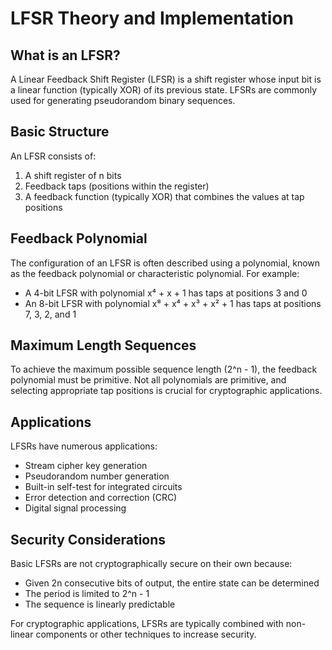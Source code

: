 # LFSR Theory and Implementation

## What is an LFSR?

A Linear Feedback Shift Register (LFSR) is a shift register whose input bit is a linear function (typically XOR) of its previous state. LFSRs are commonly used for generating pseudorandom binary sequences.

## Basic Structure

An LFSR consists of:
1. A shift register of n bits
2. Feedback taps (positions within the register)
3. A feedback function (typically XOR) that combines the values at tap positions

## Feedback Polynomial

The configuration of an LFSR is often described using a polynomial, known as the feedback polynomial or characteristic polynomial. For example:
- A 4-bit LFSR with polynomial x⁴ + x + 1 has taps at positions 3 and 0
- An 8-bit LFSR with polynomial x⁸ + x⁴ + x³ + x² + 1 has taps at positions 7, 3, 2, and 1

## Maximum Length Sequences

To achieve the maximum possible sequence length (2^n - 1), the feedback polynomial must be primitive. Not all polynomials are primitive, and selecting appropriate tap positions is crucial for cryptographic applications.

## Applications

LFSRs have numerous applications:
- Stream cipher key generation
- Pseudorandom number generation
- Built-in self-test for integrated circuits
- Error detection and correction (CRC)
- Digital signal processing

## Security Considerations

Basic LFSRs are not cryptographically secure on their own because:
- Given 2n consecutive bits of output, the entire state can be determined
- The period is limited to 2^n - 1
- The sequence is linearly predictable

For cryptographic applications, LFSRs are typically combined with non-linear components or other techniques to increase security.
